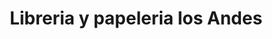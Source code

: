 ---
title: "Libreria y papeleria los Andes"
url: /chiquinquira/libreria-y-papeleria-los-andes/
shop: material de oficina
---